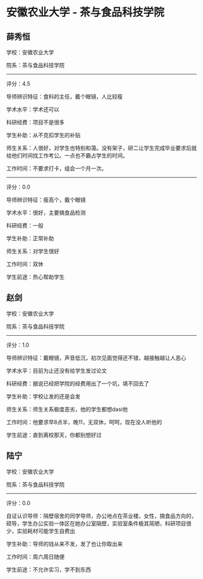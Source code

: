 # 安徽农业大学 - 茶与食品科技学院

## 薛秀恒

学校：安徽农业大学

院系：茶与食品科技学院

* * *

评分：4.5

导师辨识特征：食科的主任，戴个眼镜，人比较瘦

学术水平：学术还可以

科研经费：项目不是很多

学生补助：从不克扣学生的补贴

师生关系：人很好，对学生也特别和蔼。没有架子，研二让学生完成毕业要求后就给他们时间找工作考公。一点也不霸占学生的时间。

工作时间：不要求打卡，组会一个月一次。

* * *

评分：0.0

导师辨识特征：瘦高个，戴个眼镜

学术水平：很好，主要搞食品检测

科研经费：一般

学生补助：正常补助

师生关系：对学生很好

工作时间：双休

学生前途：热心帮助学生

## 赵剑

学校：安徽农业大学

院系：茶与食品科技学院

* * *

评分：1.0

导师辨识特征：戴眼镜，声音低沉，初次见面觉得还不错，越接触越让人恶心

学术水平：目前为止还没有给学生发过论文

科研经费：据说已经把学院的经费用出了一个坑，填不回去了

学生补助：学校让发的还是会发

师生关系：师生关系极度恶劣，他的学生都想dasi他

工作时间：他要求早8点半，晚11，无双休，呵呵，现在没人听他的

学生前途：直到离校那天，你都别想好过

## 陆宁

学校：安徽农业大学

院系：茶与食品科技学院

* * *

评分：0.0

自证认识导师：隔壁宿舍的同学导师，办公地点在茶业楼，女性，搞食品方向的，硕导，学生办公实验一体区在她办公室隔壁，实验室条件极其简陋，科研项目很少，实验耗材可能学生自费出

学生补助：导师的钱从来不发，发了也让你取出来

工作时间：周六周日随便

学生前途：不允许实习，学不到东西